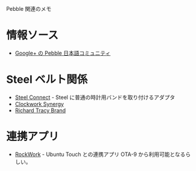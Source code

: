 Pebble 関連のメモ

# 情報ソース

- [Google+ の Pebble 日本語コミュニティ](https://plus.google.com/communities/117430150174520713130/stream/8c907c96-5c47-4d38-93f8-4ce4878bcc3b#)

# Steel ベルト関係

- [Steel Connect](http://www.steelconnect.co/SteelConnect-for-Pebble-Steel-s/1815.htm) - Steel に普通の時計用バンドを取り付けるアダプタ
- [Clockwork Synergy](http://www.clockworksynergy.com/shop/product-category/pebble-replacement-watch-strap/pebble-steel/)
- [Richard Tracy Brand](http://www.richardtracybrand.com/products/shank-for-pebble-steel)

# 連携アプリ

- [RockWork](https://launchpad.net/rockwork) - Ubuntu Touch との連携アプリ OTA-9 から利用可能となるらしい。
